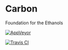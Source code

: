 # Carbon
Foundation for the Ethanols

[![AppVeyor](https://img.shields.io/appveyor/ci/dtcxzyw/Carbon.svg?branch=0.0.1&retina=true&svg=true&label=Windows)](https://ci.appveyor.com/project/dtcxzyw/carbon)

[![Travis CI](https://travis-ci.org/EthanolProjects/Carbon.svg?branch=0.0.1)](https://travis-ci.org/EthanolProjects/Carbon)
